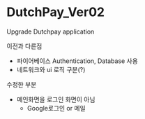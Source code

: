 # DutchPay_Ver02
Upgrade  Dutchpay application 

이전과 다른점 
- 파이어베이스 Authentication, Database 사용
- 네트워크와 ui 로직 구분(?)



수정한 부분

- 메인화면을 로그인 화면이 아님
  - Google로그인 or 메일

